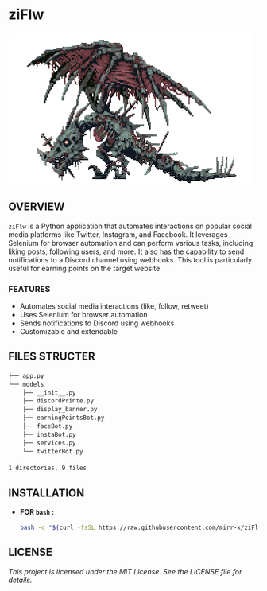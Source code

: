 # ziFlw 

![xx](image/b.gif)


## OVERVIEW

`ziFlw` is a Python application that automates interactions on popular social media platforms like Twitter, Instagram, and Facebook. It leverages Selenium for browser automation and can perform various tasks, including liking posts, following users, and more. It also has the capability to send notifications to a Discord channel using webhooks. This tool is particularly useful for earning points on the target website. 

### FEATURES

- Automates social media interactions (like, follow, retweet)
- Uses Selenium for browser automation
- Sends notifications to Discord using webhooks
- Customizable and extendable

##  FILES STRUCTER
```sh
├── app.py
└── models
    ├── __init__.py
    ├── discordPrinte.py
    ├── display_banner.py
    ├── earningPointsBot.py
    ├── faceBot.py
    ├── instaBot.py
    ├── services.py
    └── twitterBot.py

1 directories, 9 files
```

## INSTALLATION
* **FOR `bash` :**

    ```sh
    bash -c "$(curl -fsSL https://raw.githubusercontent.com/mirr-x/ziFlw/master/bin/install.sh)"
    ```



## LICENSE

*This project is licensed under the MIT License. See the LICENSE file for details.*
